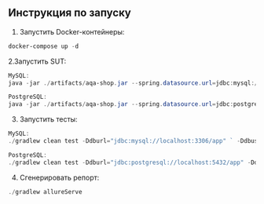 ## Инструкция по запуску

1. Запустить Docker-контейнеры:
```PowerShell
docker-compose up -d
```

2.Запустить SUT:

```PowerShell
MySQL:
java -jar ./artifacts/aqa-shop.jar --spring.datasource.url=jdbc:mysql://localhost:3306/app

PostgreSQL:
java -jar ./artifacts/aqa-shop.jar --spring.datasource.url=jdbc:postgresql://localhost:5432/app
```

3. Запустить тесты:
```PowerShell
MySQL:
./gradlew clean test -Ddburl="jdbc:mysql://localhost:3306/app" ` -Ddbuser="app" ` -Ddbpassword="pass"

PostgreSQL:
./gradlew clean test -Ddburl="jdbc:postgresql://localhost:5432/app" -Ddbuser="app" -Ddbpassword="pass"
```

4. Сгенерировать репорт:
```PowerShell
./gradlew allureServe
```